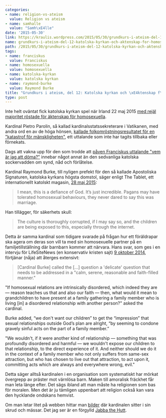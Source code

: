```yaml
---
categories:
- name: religion-vs-ateism
  value: Religion vs ateism
- name: samhalle
  value: "Samh\xE4lle"
date: '2015-05-30'
link: https://kraulis.wordpress.com/2015/05/30/grundkurs-i-ateism-del-12-katolska-kyrkan-och-aktenskap-for-homosexuella/
name: grundkurs-i-ateism-del-12-katolska-kyrkan-och-aktenskap-for-homosexuella
path: /2015/05/30/grundkurs-i-ateism-del-12-katolska-kyrkan-och-aktenskap-for-homosexuella/
tags:
- name: franciskus
  value: Franciskus
- name: homosexuella
  value: homosexuella
- name: katolska-kyrkan
  value: katolska kyrkan
- name: raymond-burke
  value: Raymond Burke
title: "Grundkurs i ateism, del 12: Katolska kyrkan och \xE4ktenskap f\xF6r homosexuella"
type: post
---
```

Inte helt oväntat fick katolska kyrkan spel när Irland 22 maj 2015 [med rejäl majoritet röstade för äktenskap för homosexuella](http://www.referendum.ie/results.php?ref=10). 

Kardinal Pietro Parolin, så kallad kardinalsstatssekreterare i Vatikanen, med andra ord en av de höga hönsen, [kallade folkomröstningsresultatet för en "katastrof för mänskligheten"](http://www.irishtimes.com/news/social-affairs/religion-and-beliefs/vatican-stands-by-cardinal-s-remarks-on-referendum-1.2227805), ett uttalande som inte har tagits tillbaka eller förnekats.

Dags att vakna upp för den som trodde att [påven Franciskus uttalande "vem är jag att döma?"](http://www.npr.org/sections/thetwo-way/2013/07/29/206622682/pope-francis-discusses-gay-catholics-who-am-i-to-judge) innebar något annat än den sedvanliga katolska sockervadden om synd, nåd och förlåtelse.

Kardinal Raymond Burke, till nyligen prefekt för den så kallade Apostoliska Signaturen, katolska kyrkans högsta domstol, säger enligt The Tablet, ett internationellt katolskt magasin, [28 maj 2015](http://www.thetablet.co.uk/news/2108/0/ireland-is-worse-than-the-pagans-for-legalising-gay-marriage-says-senior-cardinal):

> I mean, this is a defiance of God. It’s just incredible. Pagans may have tolerated homosexual behaviours, they never dared to say this was marriage.



Han tillägger, för säkerhets skull:

> The culture is thoroughly corrupted, if I may say so, and the children are being exposed to this, especially through the internet.

Detta är samma kardinal som tidigare svarade på frågan hur ett föräldrapar ska agera om deras son vill ta med sin homosexuelle partner på en familjetillställning där barnbarn kommer att närvara. Hans svar, som ges i en intervju för LifeSiteNews (en konservativ kristen sajt) [9 oktober 2014](https://www.lifesitenews.com/news/exclusive-cardinal-burke-responds-to-australian-couples-synod-presentation), förtjänar (nåja) att återges extensivt:

> [Cardinal Burke] called the [...] question a 'delicate' question that needs to be addressed in a "calm, serene, reasonable and faith-filled manner."

"If homosexual relations are intrinsically disordered, which indeed they are — reason teaches us that and also our faith — then, what would it mean to grandchildren to have present at a family gathering a family member who is living [in] a disordered relationship with another person?" asked the cardinal.

Burke added, “we don't want our children” to get the “impression” that sexual relationships outside God’s plan are alright, “by seeming to condone gravely sinful acts on the part of a family member.” 

"We wouldn't, if it were another kind of relationship — something that was profoundly disordered and harmful — we wouldn't expose our children to that relationship, to the direct experience of it. And neither should we do it in the context of a family member who not only suffers from same-sex attraction, but who has chosen to live out that attraction, to act upon it, committing acts which are always and everywhere wrong, evil."

Detta säger alltså kardinalen i en organisation som systematiskt har mörkat övergrepp av präster mot värnlösa barn. Maken till amoralisk fräckhet får man leta länge efter. Det sägs ibland att man måste ha religionen som bas för moralen. Men det är ju tämligen uppenbart att religion också kan vara den hycklande ondskans hemvist.

Om man letar litet på webben hittar man [bilder](http://paulmalpas.com/the-fightback-and-its-heroes-doyle-sipe-and-wall/) där kardinalen sitter i sin skrud och mässar. Det jag ser är en förgylld [Jabba the Hutt](http://en.wikipedia.org/wiki/Jabba_the_Hutt).

